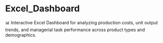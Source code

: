 # Excel_Dashboard
📊 Interactive Excel Dashboard for analyzing production costs, unit output trends, and managerial task performance across product types and demographics.
